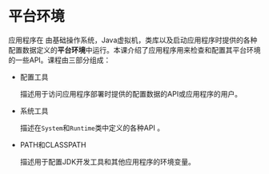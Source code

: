 # 平台环境

应用程序在 由基础操作系统，Java虚拟机，类库以及启动应用程序时提供的各种配置数据定义的**平台环境**中运行。本课介绍了应用程序用来检查和配置其平台环境的一些API。课程由三部分组成：

- 配置工具
    
    描述用于访问应用程序部署时提供的配置数据的API或应用程序的用户。

- 系统工具

    描述在`System`和`Runtime`类中定义的各种API 。
   
- PATH和CLASSPATH

    描述用于配置JDK开发工具和其他应用程序的环境变量。